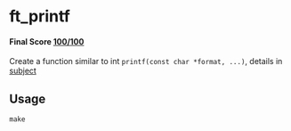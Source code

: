 # ft_printf
 #### Final Score [100/100](https://github.com/ldusty/ft_printf/blob/main/pass.png)
 Create a function similar to int ```printf(const char *format, ...)```, details in [subject](https://github.com/ldusty/ft_printf/blob/main/en.subject.pdf)
 ## Usage
 ```make```
